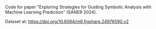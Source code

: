 Code for paper "Exploring Strategies for Guiding Symbolic Analysis with Machine Learning Prediction" (SANER 2024).

Dataset at: https://doi.org/10.6084/m9.figshare.24976590.v2

